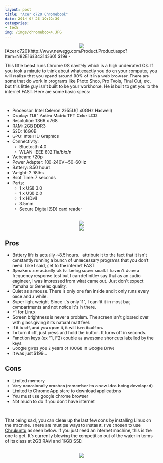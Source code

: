 ```yaml
---
layout: post
title: "Acer c720 Chromebook"
date: 2014-04-26 19:02:30
categories:
- tech
img: /imgs/chromebook4.JPG
---
```


<div style='text-align:center;'>
  <img src='{{site.base}}/imgs/chromebook4.JPG'/>
</div>
[Acer c720](http://www.newegg.com/Product/Product.aspx?Item=N82E16834314360) $199
-

This little beast runs Chrome OS navitely which is a high underrated OS. If you took a minute to think about what exactly you do on your computer, you will realize that you spend around 80% of it in a web browser. There are some that do work in programs like Photo Shop, Pro Tools, Final Cut, etc. but this little guy isn't built to be your workhorse. He is built to get you to the internet FAST. Here are some basic specs:

<br/>

- Processor: Intel Celeron 2955U(1.40GHz Haswell)
- Display: 11.6" Active Matrix TFT Color LCD
- Resolution: 1366 x 768
- RAM: 2GB DDR3
- SSD: 16GGB
- GPU: Intel HD Graphics
- Connectivity:
  - Bluetooth 4.0
  - WLAN: IEEE 802.11a/b/g/n
- Webcam: 720p
- Power Adapter: 100-240V ~50-60Hz
- Battery: 8.50 hours
- Weight: 2.98lbs
- Boot Time: 7 seconds 
- Ports: 
  - 1 x USB 3.0
  - 1 x USB 2.0
  - 1 x HDMI
  - 3.5mm
  - Secure Digital (SD) card reader

<br/>
<div style='text-align:center;'>
  <img src='{{site.base}}/imgs/chromebook2.JPG'/>
</div>
<div style='text-align:center;'>
  <img src='{{site.base}}/imgs/chromebook3.JPG'/>
</div>

Pros
-
- Battery life is actually ~8.5 hours. I attribute it to the fact that it isn't constantly running a bunch of unnecessary programs that you don't need. Like I said, get to the internet FAST
- Speakers are actually ok for being super small. I haven't done a frequency response test but I can definitley say that as an audio engineer, I was impressed from what came out. Just don't expect Yamaha or Genelec quality.
- Quiet as a mouse. There is only one fan inside and it only runs every once and a while.
- Super light weight. Since it's only 11", I can fit it in most bag compartments and not notice it's in there.
- +1 for Linux
- Screen brightness is never a problem. The screen isn't glossed over with glass giving it its natural matt feel.
- If it is off, and you open it, it will turn itself on.
- To turn it off, just press and hold the button. It turns off in seconds.
- Function keys (ex F1, F2) double as awesome shortcuts labelled by the keys
- Google gives you 2 years of 100GB in Google Drive
- It was just $199...

Cons
-
- Limited memory
- Very occasionally crashes (remember its a new idea being developed)
- Limited to Chrome App store to download applications
- You must use google chrome browser
- Not much to do if you don't have internet

<br/>

That being said, you can clean up the last few cons by installing Linux on the machine. There are multiple ways to install it. I've chosen to use [Chrubuntu](http://www.linux.com/learn/tutorials/764181-how-to-install-linux-on-an-acer-c720-chromebook) as seen below. If you just need an internet machine, this is the one to get. It's currently blowing the competition out of the water in terms of its class at 2GB RAM and 16GB SSD.

<br/>
<div style='text-align:center;'>
  <img src='{{site.base}}/imgs/chromebook1.jpg'/>
</div>


